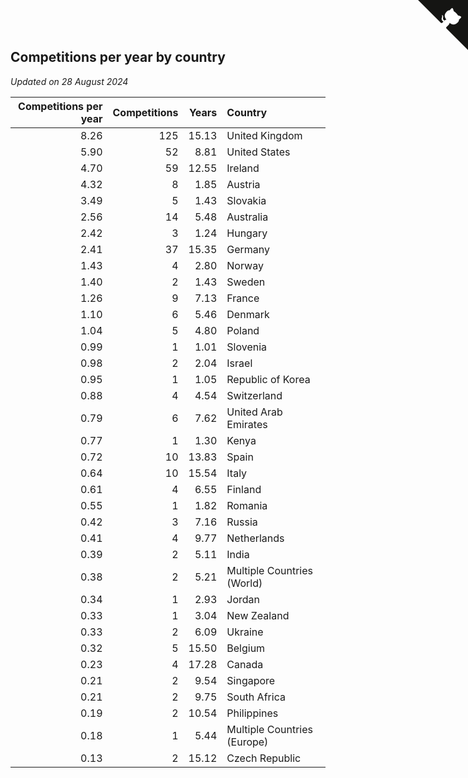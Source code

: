 ## Competitions per year by country

*Updated on 28 August 2024*

| Competitions per year | Competitions | Years | Country |
| ---: | ---: | ---: | :--- |
| 8.26 | 125 | 15.13 | United Kingdom |
| 5.90 | 52 | 8.81 | United States |
| 4.70 | 59 | 12.55 | Ireland |
| 4.32 | 8 | 1.85 | Austria |
| 3.49 | 5 | 1.43 | Slovakia |
| 2.56 | 14 | 5.48 | Australia |
| 2.42 | 3 | 1.24 | Hungary |
| 2.41 | 37 | 15.35 | Germany |
| 1.43 | 4 | 2.80 | Norway |
| 1.40 | 2 | 1.43 | Sweden |
| 1.26 | 9 | 7.13 | France |
| 1.10 | 6 | 5.46 | Denmark |
| 1.04 | 5 | 4.80 | Poland |
| 0.99 | 1 | 1.01 | Slovenia |
| 0.98 | 2 | 2.04 | Israel |
| 0.95 | 1 | 1.05 | Republic of Korea |
| 0.88 | 4 | 4.54 | Switzerland |
| 0.79 | 6 | 7.62 | United Arab Emirates |
| 0.77 | 1 | 1.30 | Kenya |
| 0.72 | 10 | 13.83 | Spain |
| 0.64 | 10 | 15.54 | Italy |
| 0.61 | 4 | 6.55 | Finland |
| 0.55 | 1 | 1.82 | Romania |
| 0.42 | 3 | 7.16 | Russia |
| 0.41 | 4 | 9.77 | Netherlands |
| 0.39 | 2 | 5.11 | India |
| 0.38 | 2 | 5.21 | Multiple Countries (World) |
| 0.34 | 1 | 2.93 | Jordan |
| 0.33 | 1 | 3.04 | New Zealand |
| 0.33 | 2 | 6.09 | Ukraine |
| 0.32 | 5 | 15.50 | Belgium |
| 0.23 | 4 | 17.28 | Canada |
| 0.21 | 2 | 9.54 | Singapore |
| 0.21 | 2 | 9.75 | South Africa |
| 0.19 | 2 | 10.54 | Philippines |
| 0.18 | 1 | 5.44 | Multiple Countries (Europe) |
| 0.13 | 2 | 15.12 | Czech Republic |


<a href="https://github.com/simonkellly/wca_statistics_ireland" class="github-corner" aria-label="View source on Github"><svg width="80" height="80" viewBox="0 0 250 250" style="fill:#151513; color:#fff; position: absolute; top: 0; border: 0; right: 0;" aria-hidden="true"><path d="M0,0 L115,115 L130,115 L142,142 L250,250 L250,0 Z"></path><path d="M128.3,109.0 C113.8,99.7 119.0,89.6 119.0,89.6 C122.0,82.7 120.5,78.6 120.5,78.6 C119.2,72.0 123.4,76.3 123.4,76.3 C127.3,80.9 125.5,87.3 125.5,87.3 C122.9,97.6 130.6,101.9 134.4,103.2" fill="currentColor" style="transform-origin: 130px 106px;" class="octo-arm"></path><path d="M115.0,115.0 C114.9,115.1 118.7,116.5 119.8,115.4 L133.7,101.6 C136.9,99.2 139.9,98.4 142.2,98.6 C133.8,88.0 127.5,74.4 143.8,58.0 C148.5,53.4 154.0,51.2 159.7,51.0 C160.3,49.4 163.2,43.6 171.4,40.1 C171.4,40.1 176.1,42.5 178.8,56.2 C183.1,58.6 187.2,61.8 190.9,65.4 C194.5,69.0 197.7,73.2 200.1,77.6 C213.8,80.2 216.3,84.9 216.3,84.9 C212.7,93.1 206.9,96.0 205.4,96.6 C205.1,102.4 203.0,107.8 198.3,112.5 C181.9,128.9 168.3,122.5 157.7,114.1 C157.9,116.9 156.7,120.9 152.7,124.9 L141.0,136.5 C139.8,137.7 141.6,141.9 141.8,141.8 Z" fill="currentColor" class="octo-body"></path></svg></a><style>.github-corner:hover .octo-arm{animation:octocat-wave 560ms ease-in-out}@keyframes octocat-wave{0%,100%{transform:rotate(0)}20%,60%{transform:rotate(-25deg)}40%,80%{transform:rotate(10deg)}}@media (max-width:500px){.github-corner:hover .octo-arm{animation:none}.github-corner .octo-arm{animation:octocat-wave 560ms ease-in-out}}</style>
